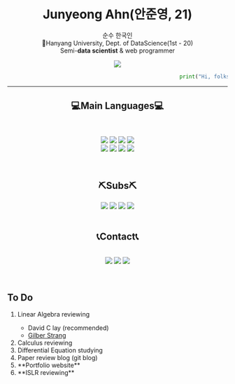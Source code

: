 
<h1 align="center">Junyeong Ahn(안준영, 21)</h1>   

<p align="center">순수 한국인<br>🦁Hanyang University, Dept. of DataScience(1st - 20)   
 <br>Semi-<strong>data scientist</strong> & web programmer   
</p>   

<!--
**AhnJunYeong0319/AhnJunYeong0319** is a ✨ _special_ ✨ repository because its `README.md` (this file) appears on your GitHub profile.

Here are some ideas to get you started:

- 🔭 I’m currently working on ...
- 🌱 I’m currently learning ...
- 👯 I’m looking to collaborate on ...
- 🤔 I’m looking for help with ...
- 💬 Ask me about ...
- 📫 How to reach me: ...
- 😄 Pronouns: ...
- ⚡ Fun fact: ...
-->
<p align="center">
<a href="https://hits.seeyoufarm.com"><img src="https://hits.seeyoufarm.com/api/count/incr/badge.svg?url=https%3A%2F%2Fgithub.com%2FAhnJunYeong0319&count_bg=%23C83DC6&title_bg=%23555555&icon=actigraph.svg&icon_color=%23FFFFFF&title=hits&edge_flat=false"/></a>
</p>   
 
<!-- 깃허브 뱃지!!!!!!!!!!!!!!!!!!!!!!!
[![Anurag's github stats](https://github-readme-stats.vercel.app/api?username=AhnJunYeong0319&show_icons=true&theme=gruvbox)](https://github.com/anuraghazra/github-readme-stats)
-->



<!--[![Top Langs](https://github-readme-stats.vercel.app/api/top-langs/?username=AhnJunYeong0319&hide=jupyter%20notebook&layout=compact&langs_count=5)](https://github.com/anuraghazra/github-readme-stats)-->

```python
                                                       print("Hi, folks!")
```

<hr>   

<h2 align="center"> 💻Main Languages💻 </h2>
<br>
<p align="center">
  <a href="https://www.python.org/"><img src="https://img.shields.io/badge/Python-3766AB?style=flat-square&logo=Python&logoColor=white"/></a>
  <a href="https://www.r-project.org/"><img src="https://img.shields.io/badge/R-276DC3?style=flat-square&logo=R&logoColor=white"/></a>
  <a href="https://www.cprogramming.com/"><img src="https://img.shields.io/badge/C-A8B9CC?style=flat-square&logo=C&logoColor=white"/></a>
  <a href="https://opencv.org/"><img src="https://img.shields.io/badge/OpenCV-5C3EE8?style=flat-square&logo=OpenCV&logoColor=white"/></a>
  
  <br>
  <a href="https://html.com/"><img src="https://img.shields.io/badge/HTML5-E34F26?style=flat-square&logo=HTML5&logoColor=white"/></a>
  <a href="https://html.com/"><img src="https://img.shields.io/badge/CSS3-1572B6?style=flat-square&logo=CSS3&logoColor=white"/></a>
  <a href="https://documentation.js.org/"><img src="https://img.shields.io/badge/JavaScript-F7DF1E?style=flat-square&logo=JavaScript&logoColor=white"/></a>
  <a href="https://www.json.org/json-en.html"><img src="https://img.shields.io/badge/JSON-000000?style=flat-square&logo=JSON&logoColor=white"/></a>
  <br>
</p>
<br>

<h2 align="center"> ⛏Subs⛏ </h2>
<p align="center">
  <a href="https://www.mysql.com/"><img src="https://img.shields.io/badge/MySQL-4479A1?style=flat-square&logo=MySQL&logoColor=white"/></a>
  <a href="https://www.linux.org/"><img src="https://img.shields.io/badge/Linux-FCC624?style=flat-square&logo=Linux&logoColor=white"/></a>
  <a href="https://firebase.google.com/"><img src="https://img.shields.io/badge/Firebase-FFCA28?style=flat-square&logo=Firebase&logoColor=white"/></a>
  <a href="https://www.sqlite.org/index.html"><img src="https://img.shields.io/badge/SQLite-003B57?style=flat-square&logo=SQLite&logoColor=white"/></a>
  <br>
  <br>
</p>

<h2 align="center"> 📞Contact📞 </h2>
<p align="center">
  <br>
  <a href="https://www.instagram.com/ahn_jjun0/"><img src="https://img.shields.io/badge/Instagram-black?style=flat-square&logo=Instagram&logoColor=E4405F"/></a>
  <a href="https://www.facebook.com/profile.php?id=100010660358602"><img src="https://img.shields.io/badge/Facebook-1877F2?style=flat-square&logo=Facebook&logoColor=white"/></a>
  <a href="https://www.linkedin.com/in/%EC%A4%80%EC%98%81-%EC%95%88-804571204/"><img src="https://img.shields.io/badge/LinkedIn-0077B5?style=flat-square&logo=LinkedIn&logoColor=white"/></a>

  <br>
</p>
<br>

<h2>To Do</h2>
   
<ol>
 <li>Linear Algebra reviewing</li>
 <ul>
  <li>David C lay (recommended)</li>
  <li><a href="https://www.youtube.com/watch?v=ZK3O402wf1c&list=PL49CF3715CB9EF31D&index=1">Gilber Strang</a></li>
 </ul>
 <li>Calculus reviewing</li>
 <li>Differential Equation studying</li>
 <li>Paper review blog (git blog)</li>
 <li>**Portfolio website**</li>
 <li>**ISLR reviewing**</li>
